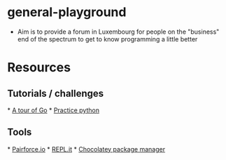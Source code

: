 # general-playground

* Aim is to provide a forum in Luxembourg for people on the "business" end of the spectrum to get to know programming a little better


<h1>Resources</h1>
<h2>Tutorials / challenges</h2>
* <a href="https://tour.golang.org/welcome/1">A tour of Go</a>
* <a href="http://www.practicepython.org/">Practice python</a>

<h2>Tools</h2>
* <a href="https://pairforce.io/">Pairforce.io</a>
* <a href="https://repl.it/">REPL.it</a>
* <a href="https://chocolatey.org/">Chocolatey package manager</a>
